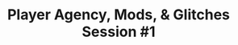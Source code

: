 ---
layout: default
category: session
id: player-agency-mods-glitches-session-1
title: Player Agency, Mods, & Glitches Session &#35;1
permalink: /schedule#player-agency-mods-glitches-session-1

day: Saturday
time: 1&colon;30pm - 2&colon;45pm
timeorder: 5
room: Main Space

talks:
  - Agency Performed
  - Glitch, Breakage, and Texture In Interactive Art
  - Gendered Code
---